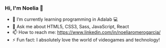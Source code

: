 ### Hi, I'm Noelia 👋
- 🌱 I’m currently learning programming in Adalab 💻
- 💬 Ask me about HTML5, CSS3, Sass, JavaScript, React
- 📫 How to reach me: https://www.linkedin.com/in/noeliaromerogarcia/
- ⚡ Fun fact: I absolutely love the world of videogames and technology!

